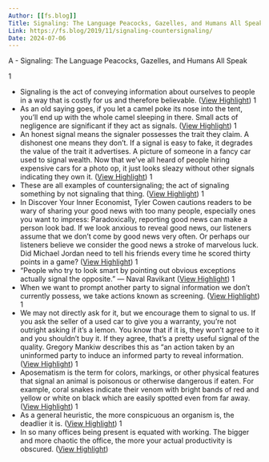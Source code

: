 ```yaml
---
Author: [[fs.blog]]
Title: Signaling: The Language Peacocks, Gazelles, and Humans All Speak
Link: https://fs.blog/2019/11/signaling-countersignaling/
Date: 2024-07-06
---
```

A - Signaling: The Language Peacocks, Gazelles, and Humans All Speak

1
- Signaling is the act of conveying information about ourselves to people in a way that is costly for us and therefore believable. ([View Highlight](https://instapaper.com/read/1416863922/16557764))
1
- As an old saying goes, if you let a camel poke its nose into the tent, you’ll end up with the whole camel sleeping in there. Small acts of negligence are significant if they act as signals. ([View Highlight](https://instapaper.com/read/1416863922/16557777))
1
- An honest signal means the signaler possesses the trait they claim. A dishonest one means they don’t. If a signal is easy to fake, it degrades the value of the trait it advertises. A picture of someone in a fancy car used to signal wealth. Now that we’ve all heard of people hiring expensive cars for a photo op, it just looks sleazy without other signals indicating they own it. ([View Highlight](https://instapaper.com/read/1416863922/16557789))
1
- These are all examples of countersignaling; the act of signaling something by not signaling that thing. ([View Highlight](https://instapaper.com/read/1416863922/16557793))
1
- In Discover Your Inner Economist, Tyler Cowen cautions readers to be wary of sharing your good news with too many people, especially ones you want to impress:
  Paradoxically, reporting good news can make a person look bad. If we look anxious to reveal good news, our listeners assume that we don’t come by good news very often. Or perhaps our listeners believe we consider the good news a stroke of marvelous luck. Did Michael Jordan need to tell his friends every time he scored thirty points in a game? ([View Highlight](https://instapaper.com/read/1416863922/16557807))
1
- “People who try to look smart by pointing out obvious exceptions actually signal the opposite.” — Naval Ravikant ([View Highlight](https://instapaper.com/read/1416863922/16557809))
1
- When we want to prompt another party to signal information we don’t currently possess, we take actions known as screening. ([View Highlight](https://instapaper.com/read/1416863922/16557813))
1
- We may not directly ask for it, but we encourage them to signal to us. If you ask the seller of a used car to give you a warranty, you’re not outright asking if it’s a lemon. You know that if it is, they won’t agree to it and you shouldn’t buy it. If they agree, that’s a pretty useful signal of the quality. Gregory Mankiw describes this as “an action taken by an uninformed party to induce an informed party to reveal information. ([View Highlight](https://instapaper.com/read/1416863922/16557816))
1
- Aposematism is the term for colors, markings, or other physical features that signal an animal is poisonous or otherwise dangerous if eaten. For example, coral snakes indicate their venom with bright bands of red and yellow or white on black which are easily spotted even from far away. ([View Highlight](https://instapaper.com/read/1416863922/16557831))
1
- As a general heuristic, the more conspicuous an organism is, the deadlier it is. ([View Highlight](https://instapaper.com/read/1416863922/16557835))
1
- In so many offices being present is equated with working. The bigger and more chaotic the office, the more your actual productivity is obscured. ([View Highlight](https://instapaper.com/read/1416863922/16557848))
